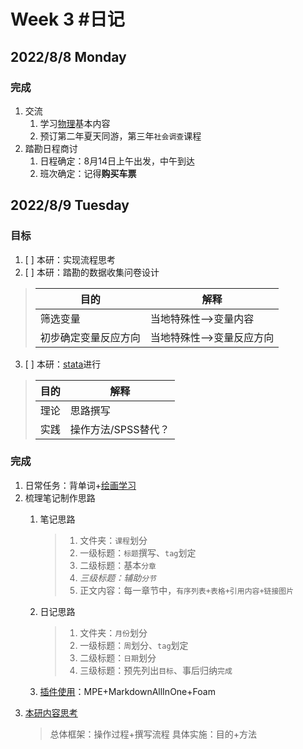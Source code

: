 # Week 3 #日记

## 2022/8/8 Monday

### 完成
1. 交流
   1. 学习[物理](../../速记/实践内容讨论.md)基本内容
   2. 预订第二年夏天同游，第三年`社会调查`课程
2. 踏勘日程商讨
   1. 日程确定：8月14日上午出发，中午到达
   2. 班次确定：记得**购买车票**

## 2022/8/9 Tuesday

### 目标
1.  [ ] 本研：实现流程思考
2.  [ ] 本研：踏勘的数据收集问卷设计
> |目的|解释|
> |--|--|
> |筛选变量|当地特殊性-->变量内容||
> |初步确定变量反应方向|当地特殊性-->变量反应方向|
3.  [ ] 本研：[stata](../../代码学习笔记/stata.md)进行
> |目的|解释|
> |--|--|
> |理论|思路撰写|
> |实践|操作方法/SPSS替代？|

### 完成
1. 日常任务：背单词+[绘画学习](../../速记/绘画.md)
2. 梳理笔记制作思路
   1. 笔记思路
      > 1. 文件夹：`课程`划分 
      > 2. 一级标题：`标题`撰写、`tag`划定
      > 3. 二级标题：基本`分章`
      > 4. *三级标题：辅助`分节`*
      > 5. 正文内容：每一章节中，`有序列表+表格+引用内容+链接图片`

   2. 日记思路
      > 1. 文件夹：`月份`划分
      > 2. 一级标题：`周`划分、`tag`划定
      > 3. 二级标题：`日期`划分
      > 4. 三级标题：预先列出`目标`、事后归纳`完成`
   3. [插件使用](../../代码学习笔记/markdown.md)：MPE+MarkdownAllInOne+Foam
3. [本研内容思考](../../速记/本研实现.md)
   > 总体框架：操作过程+撰写流程
   > 具体实施：目的+方法
